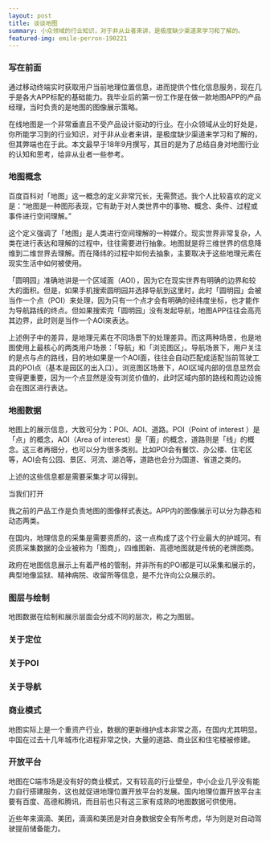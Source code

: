 ```yaml
---
layout: post
title: 谈谈地图
summary: 小众领域的行业知识，对于非从业者来讲，是极度缺少渠道来学习和了解的。
featured-img: emile-perron-190221
---
```

### 写在前面

通过移动终端实时获取用户当前地理位置信息，进而提供个性化信息服务，现在几乎是各大APP标配的基础能力。我毕业后的第一份工作是在做一款地图APP的产品经理，当时负责的是地图的图像展示策略。

在线地图是一个非常垂直且不受产品设计驱动的行业。在小众领域从业的好处是，你所能学习到的行业知识，对于非从业者来讲，是极度缺少渠道来学习和了解的，但其弊端也在于此。本文最早于18年9月撰写，其目的是为了总结自身对地图行业的认知和思考，给非从业者一些参考。

### 地图概念

百度百科对「地图」这一概念的定义非常冗长，无需赘述。我个人比较喜欢的定义是：“地图是一种图形表现，它有助于对人类世界中的事物、概念、条件、过程或事件进行空间理解。”

这个定义强调了「地图」是人类进行空间理解的一种媒介。现实世界非常复杂，人类在进行表达和理解的过程中，往往需要进行抽象。地图就是将三维世界的信息降维到二维世界去理解。而在降纬的过程中如何去抽象，主要取决于这些地理元素在现实生活中如何被使用。

「圆明园」准确地讲是一个区域面（AOI），因为它在现实世界有明确的边界和较大的面积。但是，如果手机搜索圆明园并选择导航到这里时，此时「圆明园」会被当作一个点（POI）来处理，因为只有一个点才会有明确的经纬度坐标，也才能作为导航路线的终点。但如果搜索完「圆明园」没有发起导航，地图APP往往会高亮其边界，此时则是当作一个AOI来表达。

上述例子中的差异，是地理元素在不同场景下的处理差异。而这两种场景，也是地图使用上最核心的两类用户场景：「导航」和「浏览图区」。导航场景下，用户关注的是点与点的路线，目的地如果是一个AOI面，往往会自动匹配成适配当前驾驶工具的POI点（基本是园区的出入口）。浏览图区场景下，AOI区域内部的信息显然会变得更重要，因为一个点显然是没有浏览价值的，此时区域内部的路线和周边设施会在图区进行表达。


### 地图数据

地图上的展示信息，大致可分为：POI、AOI、道路。POI（Point of interest ）是「点」的概念，AOI（Area of interest）是「面」的概念，道路则是「线」的概念。这三者再细分，也可以分为很多类别。比如POI会有餐饮、办公楼、住宅区等，AOI会有公园、景区、河流、湖泊等，道路也会分为国道、省道之类的。

上述的这些信息都是需要采集才可以得到。

当我们打开

我之前的产品工作是负责地图的图像样式表达。APP内的图像展示可以分为静态和动态两类。

在国内，地理信息的采集是需要资质的，这一点构成了这个行业最大的护城河。有资质采集数据的企业被称为「图商」，四维图新、高德地图就是传统的老牌图商。

政府在地图信息展示上有着严格的管制，并非所有的POI都是可以采集和展示的，典型地像监狱、精神病院、收留所等信息，是不允许向公众展示的。


### 图层与绘制

地图数据在绘制和展示层面会分成不同的层次，称之为图层。


### 关于定位



### 关于POI


### 关于导航


### 商业模式

地图实际上是一个重资产行业，数据的更新维护成本非常之高，在国内尤其明显。中国在过去十几年城市化进程非常之快，大量的道路、商业区和住宅楼被修建。

### 开放平台

地图在C端市场是没有好的商业模式，又有较高的行业壁垒，中小企业几乎没有能力自行搭建服务，这也就促进地理位置开放平台的发展。国内地理位置开放平台主要有百度、高德和腾讯，而目前也只有这三家有成熟的地图数据可供使用。

近些年来滴滴、美团，滴滴和美团是对自身数据安全有所考虑，华为则是对自动驾驶提前储备能力。






